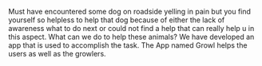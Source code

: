 Must have encountered some dog on roadside yelling in pain but you find yourself so helpless to help that dog because of either the lack of awareness what to do next or could not find a help that can really help u in this aspect.
What can we do to help these animals? 
We have developed an app that is used to accomplish the task.
The App named Growl helps the users as well as the growlers.
